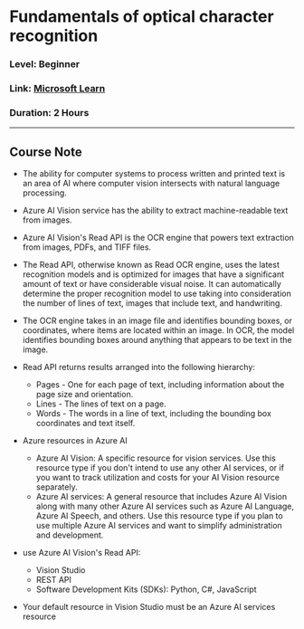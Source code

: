 # Fundamentals of optical character recognition
### Level: Beginner
### Link: [Microsoft Learn](https://learn.microsoft.com/en-us/training/modules/read-text-computer-vision/)
### Duration: 2 Hours
---

## Course Note
- The ability for computer systems to process written and printed text is an area of AI where computer vision intersects with natural language processing. 
- Azure AI Vision service has the ability to extract machine-readable text from images. 
- Azure AI Vision's Read API is the OCR engine that powers text extraction from images, PDFs, and TIFF files. 
- The Read API, otherwise known as Read OCR engine, uses the latest recognition models and is optimized for images that have a significant amount of text or have considerable visual noise. It can automatically determine the proper recognition model to use taking into consideration the number of lines of text, images that include text, and handwriting.
- The OCR engine takes in an image file and identifies bounding boxes, or coordinates, where items are located within an image. In OCR, the model identifies bounding boxes around anything that appears to be text in the image.

- Read API returns results arranged into the following hierarchy:
  - Pages - One for each page of text, including information about the page size and orientation.
  - Lines - The lines of text on a page.
  - Words - The words in a line of text, including the bounding box coordinates and text itself.

- Azure resources in Azure AI
  - Azure AI Vision: A specific resource for vision services. Use this resource type if you don't intend to use any other AI services, or if you want to track utilization and costs for your AI Vision resource separately.
  - Azure AI services: A general resource that includes Azure AI Vision along with many other Azure AI services such as Azure AI Language, Azure AI Speech, and others. Use this resource type if you plan to use multiple Azure AI services and want to simplify administration and development.

- use Azure AI Vision's Read API:
  - Vision Studio
  - REST API
  - Software Development Kits (SDKs): Python, C#, JavaScript

- Your default resource in Vision Studio must be an Azure AI services resource